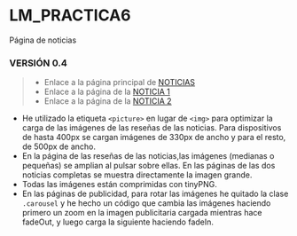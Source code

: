 # LM_PRACTICA6
Página de noticias

### VERSIÓN 0.4 

> * Enlace a la página principal de [NOTICIAS](https://rawgit.com/MariaAdrover/LM_PRACTICA6/v0.4/news.html)
> * Enlace a la página de la [NOTICIA 1](https://rawgit.com/MariaAdrover/LM_PRACTICA6/v0.4/news1.html)
> * Enlace a la página de la [NOTICIA 2](https://rawgit.com/MariaAdrover/LM_PRACTICA6/v0.4/news2.html)

* He utilizado la etiqueta ```<picture>``` en lugar de ```<img>``` para optimizar la carga de las imágenes de las reseñas de las noticias. Para dispositivos de hasta 400px se cargan imágenes de 330px de ancho y para el resto, de 500px de ancho.
* En la página de las reseñas de las noticias,las imágenes (medianas o pequeñas) se amplian al pulsar sobre ellas. En las páginas de las dos noticias completas se muestra directamente la imagen grande.
* Todas las imágenes están comprimidas con tinyPNG.
* En las páginas de publicidad, para rotar las imágenes he quitado la clase ```.carousel``` y he hecho un código que cambia las imágenes haciendo primero un zoom en la imagen publicitaria cargada mientras hace fadeOut, y luego carga la siguiente haciendo fadeIn.
